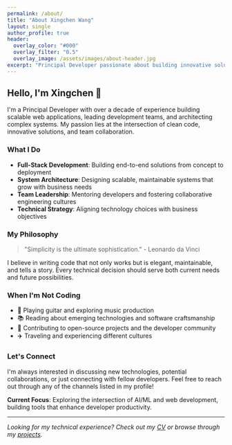 ```yaml
---
permalink: /about/
title: "About Xingchen Wang"
layout: single
author_profile: true
header:
  overlay_color: "#000"
  overlay_filter: "0.5"
  overlay_image: /assets/images/about-header.jpg
excerpt: "Principal Developer passionate about building innovative solutions and mentoring the next generation of developers."
---
```


## Hello, I'm Xingchen 👋

I'm a Principal Developer with over a decade of experience building scalable web applications, leading development teams, and architecting complex systems. My passion lies at the intersection of clean code, innovative solutions, and team collaboration.

### What I Do

- **Full-Stack Development**: Building end-to-end solutions from concept to deployment
- **System Architecture**: Designing scalable, maintainable systems that grow with business needs  
- **Team Leadership**: Mentoring developers and fostering collaborative engineering cultures
- **Technical Strategy**: Aligning technology choices with business objectives

### My Philosophy

> "Simplicity is the ultimate sophistication." - Leonardo da Vinci

I believe in writing code that not only works but is elegant, maintainable, and tells a story. Every technical decision should serve both current needs and future possibilities.

### When I'm Not Coding

- 🎸 Playing guitar and exploring music production
- 📚 Reading about emerging technologies and software craftsmanship
- 🌱 Contributing to open-source projects and the developer community
- ✈️ Traveling and experiencing different cultures

### Let's Connect

I'm always interested in discussing new technologies, potential collaborations, or just connecting with fellow developers. Feel free to reach out through any of the channels listed in my profile!

**Current Focus**: Exploring the intersection of AI/ML and web development, building tools that enhance developer productivity.

---

*Looking for my technical experience? Check out my [CV](/cv/) or browse through my [projects](/projects/).*